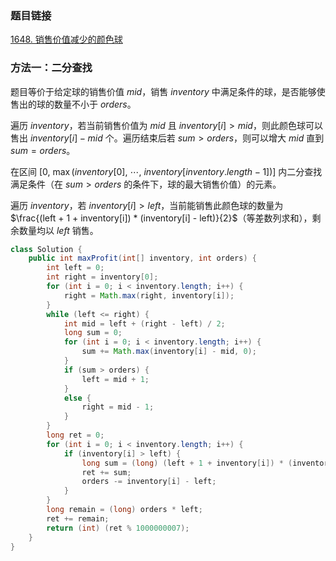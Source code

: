 ### 题目链接
[1648. 销售价值减少的颜色球](https://leetcode.cn/problems/sell-diminishing-valued-colored-balls)

### 方法一：二分查找
题目等价于给定球的销售价值 $mid$，销售 $inventory$ 中满足条件的球，是否能够使售出的球的数量不小于 $orders$。

遍历 $inventory$，若当前销售价值为 $mid$ 且 $inventory[i] > mid$，则此颜色球可以售出 $inventory[i] - mid$ 个。遍历结束后若 $sum > orders$，则可以增大 $mid$ 直到 $sum = orders$。

在区间 $[0, \ \max(inventory[0], \ \cdots, \ inventory[inventory.length - 1])]$ 内二分查找满足条件（在 $sum > orders$ 的条件下，球的最大销售价值）的元素。

遍历 $inventory$，若 $inventory[i] > left$，当前能销售此颜色球的数量为 $\frac{(left + 1 + inventory[i]) * (inventory[i] - left)}{2}$（等差数列求和），剩余数量均以 $left$ 销售。

```Java
class Solution {
    public int maxProfit(int[] inventory, int orders) {
        int left = 0;
        int right = inventory[0];
        for (int i = 0; i < inventory.length; i++) {
            right = Math.max(right, inventory[i]);
        }
        while (left <= right) {
            int mid = left + (right - left) / 2;
            long sum = 0;
            for (int i = 0; i < inventory.length; i++) {
                sum += Math.max(inventory[i] - mid, 0);
            }
            if (sum > orders) {
                left = mid + 1;
            }
            else {
                right = mid - 1;
            }
        }
        long ret = 0;
        for (int i = 0; i < inventory.length; i++) {
            if (inventory[i] > left) {
                long sum = (long) (left + 1 + inventory[i]) * (inventory[i] - left) / 2;
                ret += sum;
                orders -= inventory[i] - left;
            }
        }
        long remain = (long) orders * left;
        ret += remain;
        return (int) (ret % 1000000007);
    }
}
```